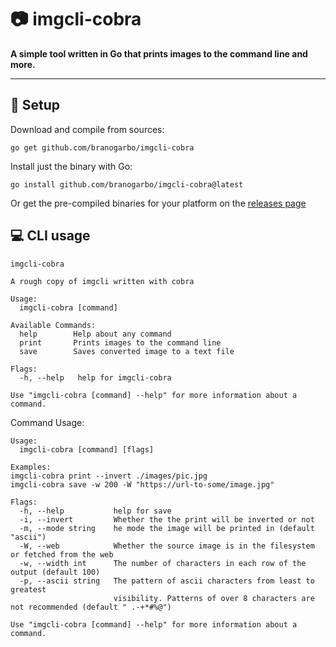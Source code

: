 # 📷 **imgcli-cobra**
**A simple tool written in Go that prints images to the command line and more.**

---

## 🔧 **Setup**
Download and compile from sources:
```
go get github.com/branogarbo/imgcli-cobra
```
Install just the binary with Go:
```
go install github.com/branogarbo/imgcli-cobra@latest
```

Or get the pre-compiled binaries for your platform on the [releases page](https://github.com/branogarbo/imgcli-cobra/releases)


## 💻 **CLI usage**
```
imgcli-cobra

A rough copy of imgcli written with cobra

Usage:
  imgcli-cobra [command]

Available Commands:
  help        Help about any command
  print       Prints images to the command line   
  save        Saves converted image to a text file

Flags:
  -h, --help   help for imgcli-cobra

Use "imgcli-cobra [command] --help" for more information about a command.
```

Command Usage:
```
Usage:
  imgcli-cobra [command] [flags]

Examples:
imgcli-cobra print --invert ./images/pic.jpg
imgcli-cobra save -w 200 -W "https://url-to-some/image.jpg"

Flags:
  -h, --help           help for save
  -i, --invert         Whether the the print will be inverted or not
  -m, --mode string    he mode the image will be printed in (default "ascii")
  -W, --web            Whether the source image is in the filesystem or fetched from the web
  -w, --width int      The number of characters in each row of the output (default 100)
  -p, --ascii string   The pattern of ascii characters from least to greatest 
                       visibility. Patterns of over 8 characters are not recommended (default " .-+*#%@")

Use "imgcli-cobra [command] --help" for more information about a command.
```